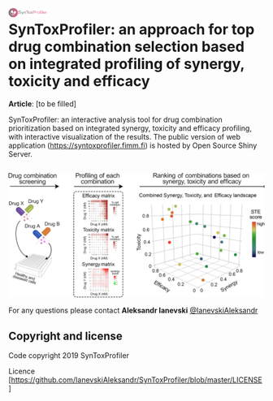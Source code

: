 <a href="https://syntoxprofiler.fimm.fi"><img style="width:15%; margin:0 0;" width = "15%" src="https://github.com/IanevskiAleksandr/SynToxProfiler/blob/master/logo.png" align="left" hspace="10" vspace="10"></a>
# SynToxProfiler: an approach for top drug combination selection based on integrated profiling of synergy, toxicity and efficacy

**Article**: [to be filled]

  
  SynToxProfiler: an interactive analysis tool for drug combination prioritization based on integrated synergy, toxicity and efficacy profiling, with interactive visualization of the results. The public version of web application (https://syntoxprofiler.fimm.fi) is hosted by Open Source Shiny Server.</p>

##


![alt text](https://github.com/IanevskiAleksandr/SynToxProfiler/blob/master/Fig_Work_Flow.png) 


For any questions please contact **Aleksandr Ianevski** [@IanevskiAleksandr](aleksandr.ianevski@helsinki.fi)

## Copyright and license

Code copyright 2019 SynToxProfiler

Licence [https://github.com/IanevskiAleksandr/SynToxProfiler/blob/master/LICENSE]
